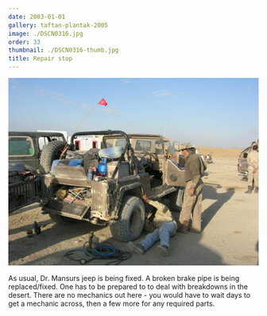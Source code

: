 ```yaml
---
date: 2003-01-01
gallery: taftan-plantak-2005
image: ./DSCN0316.jpg
order: 33
thumbnail: ./DSCN0316-thumb.jpg
title: Repair stop
---
```


![Repair stop](./DSCN0316.jpg)

As usual, Dr. Mansurs jeep is being fixed. A broken brake pipe is being replaced/fixed. One has to be prepared to to deal with breakdowns in the desert. There are no mechanics out here - you would have to wait days to get a mechanic across, then a few more for any required parts.